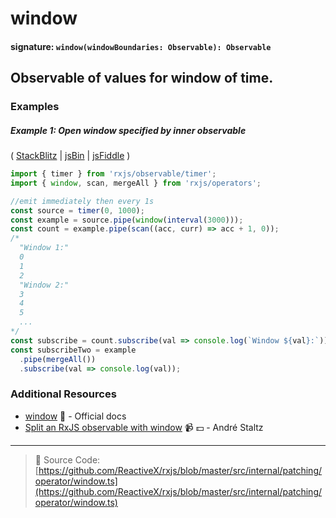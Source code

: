 # window

#### signature: `window(windowBoundaries: Observable): Observable`

## Observable of values for window of time.

### Examples

##### Example 1: Open window specified by inner observable

( [StackBlitz](https://stackblitz.com/edit/typescript-qt3rbn?file=index.ts) |
[jsBin](http://jsbin.com/jituvajeri/1/edit?js,console) |
[jsFiddle](https://jsfiddle.net/btroncone/rmgghg6d/) )

```js
import { timer } from 'rxjs/observable/timer';
import { window, scan, mergeAll } from 'rxjs/operators';

//emit immediately then every 1s
const source = timer(0, 1000);
const example = source.pipe(window(interval(3000)));
const count = example.pipe(scan((acc, curr) => acc + 1, 0));
/*
  "Window 1:"
  0
  1
  2
  "Window 2:"
  3
  4
  5
  ...
*/
const subscribe = count.subscribe(val => console.log(`Window ${val}:`));
const subscribeTwo = example
  .pipe(mergeAll())
  .subscribe(val => console.log(val));
```

### Additional Resources

* [window](http://reactivex.io/rxjs/class/es6/Observable.js~Observable.html#instance-method-window)
  :newspaper: - Official docs
* [Split an RxJS observable with window](https://egghead.io/lessons/rxjs-split-an-rxjs-observable-with-window?course=use-higher-order-observables-in-rxjs-effectively)
  :video_camera: :dollar: - André Staltz

---

> :file_folder: Source Code:
> [https://github.com/ReactiveX/rxjs/blob/master/src/internal/patching/operator/window.ts](https://github.com/ReactiveX/rxjs/blob/master/src/internal/patching/operator/window.ts)
